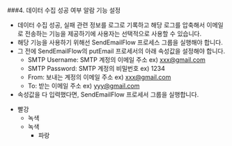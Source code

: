###4. 데이터 수집 성공 여부 알람 기능 설정
  - 데이터 수집 성공, 실패 관련 정보를 로그로 기록하고 해당 로그를 압축해서 이메일로 전송하는 기능을 제공하기에 사용자는 선택적으로 사용할 수 있습니다.
  - 해당 기능을 사용하기 위해선 SendEmailFlow 프로세스 그룹을 실행해야 합니다.
  - 그 전에 SendEmailFlow의 putEmail 프로세서의 아래 속성값을 설정해야 합니다.
    * SMTP Username: SMTP 계정의 이메일 주소 ex) xxx@gmail.com
    * SMTP Password: SMTP 계정의 비밀번호 ex) 1234
    * From: 보내는 계정의 이메일 주소 ex) xxx@gmail.com
    * To: 받는 이메일 주소 ex) yyy@gmail.com
  - 속성값을 다 입력했다면, SendEmailFlow 프로세서 그룹을 실행합니다.

* 빨강
  * 녹색
  * 녹색
    * 파랑
